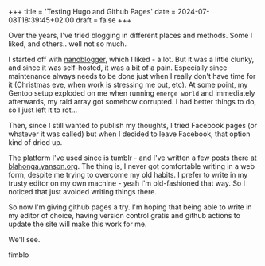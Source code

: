 +++
title = 'Testing Hugo and Github Pages'
date = 2024-07-08T18:39:45+02:00
draft = false
+++

Over the years, I've tried blogging in different places and methods.
Some I liked, and others.. well not so much.


I started off with
[nanoblogger](https://sourceforge.net/projects/nanoblogger), which I
liked - a lot. But it was a little clunky, and since it was
self-hosted, it was a bit of a pain. Especially since maintenance
always needs to be done just when I really don't have time for it
(Christmas eve, when work is stressing me out, etc). At some point, my
Gentoo setup exploded on me when running `emerge world` and
immediately afterwards, my raid array got somehow corrupted. I had
better things to do, so I just left it to rot...

Then, since I still wanted to publish my thoughts, I tried Facebook
pages (or whatever it was called) but when I decided to leave
Facebook, that option kind of dried up.

The platform I've used since is tumblr - and I've written a few posts
there at [blahonga.yanson.org](https://blahonga.yanson.org). The thing
is, I never got comfortable writing in a web form, despite me trying
to overcome my old habits. I prefer to write in my trusty editor on my
own machine - yeah I'm old-fashioned that way. So I noticed that just
avoided writing things there.


So now I'm giving github pages a try. I'm hoping that being able to
write in my editor of choice, having version control gratis and github
actions to update the site will make this work for me.

We'll see.

fimblo
